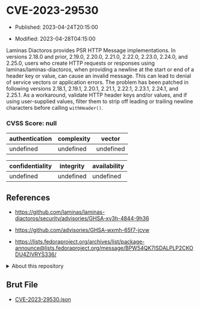 # CVE-2023-29530

- Published: 2023-04-24T20:15:00

- Modified: 2023-04-28T04:15:00

Laminas Diactoros provides PSR HTTP Message implementations. In versions 2.18.0 and prior, 2.19.0, 2.20.0, 2.21.0, 2.22.0, 2.23.0, 2.24.0, and 2.25.0, users who create HTTP requests or responses using laminas/laminas-diactoros, when providing a newline at the start or end of a header key or value, can cause an invalid message. This can lead to denial of service vectors or application errors. The problem has been patched in following versions 2.18.1, 2.19.1, 2.20.1, 2.21.1, 2.22.1, 2.23.1, 2.24.1, and 2.25.1. As a workaround, validate HTTP header keys and/or values, and if using user-supplied values, filter them to strip off leading or trailing newline characters before calling `withHeader()`.

### CVSS Score: **null**

| authentication | complexity | vector |
| --- | --- | --- |
| undefined | undefined | undefined |

| confidentiality | integrity | availability |
| --- | --- | --- |
| undefined | undefined | undefined |

## References

* https://github.com/laminas/laminas-diactoros/security/advisories/GHSA-xv3h-4844-9h36

* https://github.com/advisories/GHSA-wxmh-65f7-jcvw

* https://lists.fedoraproject.org/archives/list/package-announce@lists.fedoraproject.org/message/BPW54QK7ISDALPLP2CKODU4ZIVRYS336/

<details>
<summary>About this repository</summary> 

  This repository is part of the project [Live Hack CVE](https://github.com/Live-Hack-CVE). Main website can be found [www.live-hack.org](https://www.live-hack.org) 
  
  Made by [Sn0wAlice](https://github.com/Sn0wAlice) for the people that care about security and need to have a feed of the latest CVEs. Hope you enjoy it, don't forget to star the repo and follow me on [Twitter](https://twitter.com/Sn0wAlice) and [Github](https://github.com/Sn0wAlice). And that is my [personnal website](https://www.alice-snow.me/)

  - [Home Page](https://github.com/Live-Hack-CVE)
  - [Framework](https://github.com/Live-Hack-CVE/cve-framework)
  - [CVE database](https://github.com/Live-Hack-CVE/full_database)
  - [Changelog](https://github.com/Live-Hack-CVE/Changelog)
</details>

## Brut File

* [CVE-2023-29530.json](https://raw.githubusercontent.com/Live-Hack-CVE/full_database/main/cves/2023/CVE-2023-29530.json)

